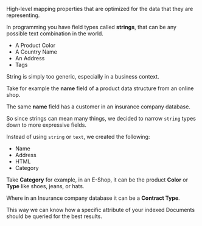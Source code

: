 
High-level mapping properties that are optimized for the data that they are representing.

In programming you have field types called **strings**, that can be any possible text combination in the world.
* A Product Color
* A Country Name
* An Address
* Tags

String is simply too generic, especially in a business context.

Take for example the **name** field of a product data structure from an online shop.

The same **name** field has a customer in an insurance company database.

So since strings can mean many things, we decided to narrow `string` types down to more expressive fields.

Instead of using `string`  or `text`, we created the following:
* Name
* Address
* HTML
* Category

Take **Category** for example, in an E-Shop, it can be the product **Color** or **Type** like shoes, jeans, or hats.

Where in an Insurance company database it can be a **Contract Type**.

This way we can know how a specific attribute of your indexed Documents should be queried for the best results.
